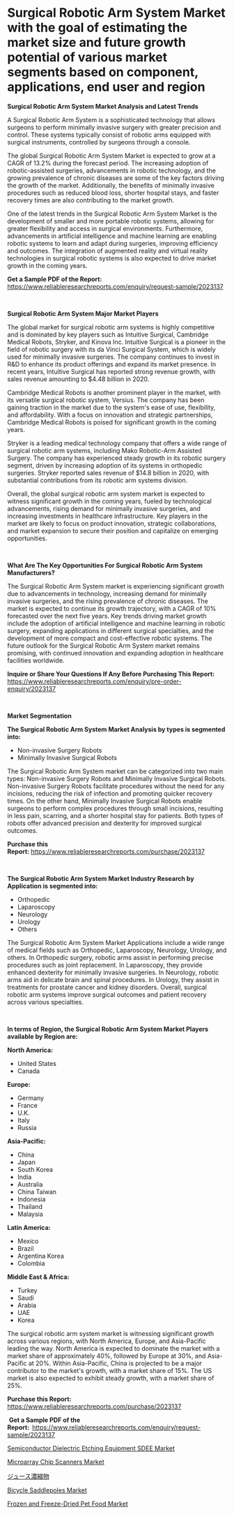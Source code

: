<p><h1>Surgical Robotic Arm System Market with the goal of estimating the market size and future growth potential of various market segments based on component, applications, end user and region</h1></p><p><strong>Surgical Robotic Arm System Market Analysis and Latest Trends</strong></p>
<p><p>A Surgical Robotic Arm System is a sophisticated technology that allows surgeons to perform minimally invasive surgery with greater precision and control. These systems typically consist of robotic arms equipped with surgical instruments, controlled by surgeons through a console.</p><p>The global Surgical Robotic Arm System Market is expected to grow at a CAGR of 13.2% during the forecast period. The increasing adoption of robotic-assisted surgeries, advancements in robotic technology, and the growing prevalence of chronic diseases are some of the key factors driving the growth of the market. Additionally, the benefits of minimally invasive procedures such as reduced blood loss, shorter hospital stays, and faster recovery times are also contributing to the market growth.</p><p>One of the latest trends in the Surgical Robotic Arm System Market is the development of smaller and more portable robotic systems, allowing for greater flexibility and access in surgical environments. Furthermore, advancements in artificial intelligence and machine learning are enabling robotic systems to learn and adapt during surgeries, improving efficiency and outcomes. The integration of augmented reality and virtual reality technologies in surgical robotic systems is also expected to drive market growth in the coming years.</p></p>
<p><strong>Get a Sample PDF of the Report:&nbsp;</strong> <a href="https://www.reliableresearchreports.com/enquiry/request-sample/2023137">https://www.reliableresearchreports.com/enquiry/request-sample/2023137</a></p>
<p>&nbsp;</p>
<p><strong>Surgical Robotic Arm System Major Market Players</strong></p>
<p><p>The global market for surgical robotic arm systems is highly competitive and is dominated by key players such as Intuitive Surgical, Cambridge Medical Robots, Stryker, and Kinova Inc. Intuitive Surgical is a pioneer in the field of robotic surgery with its da Vinci Surgical System, which is widely used for minimally invasive surgeries. The company continues to invest in R&D to enhance its product offerings and expand its market presence. In recent years, Intuitive Surgical has reported strong revenue growth, with sales revenue amounting to $4.48 billion in 2020.</p><p>Cambridge Medical Robots is another prominent player in the market, with its versatile surgical robotic system, Versius. The company has been gaining traction in the market due to the system's ease of use, flexibility, and affordability. With a focus on innovation and strategic partnerships, Cambridge Medical Robots is poised for significant growth in the coming years.</p><p>Stryker is a leading medical technology company that offers a wide range of surgical robotic arm systems, including Mako Robotic-Arm Assisted Surgery. The company has experienced steady growth in its robotic surgery segment, driven by increasing adoption of its systems in orthopedic surgeries. Stryker reported sales revenue of $14.8 billion in 2020, with substantial contributions from its robotic arm systems division.</p><p>Overall, the global surgical robotic arm system market is expected to witness significant growth in the coming years, fueled by technological advancements, rising demand for minimally invasive surgeries, and increasing investments in healthcare infrastructure. Key players in the market are likely to focus on product innovation, strategic collaborations, and market expansion to secure their position and capitalize on emerging opportunities.</p></p>
<p>&nbsp;</p>
<p><strong>What Are The Key Opportunities For Surgical Robotic Arm System Manufacturers?</strong></p>
<p><p>The Surgical Robotic Arm System market is experiencing significant growth due to advancements in technology, increasing demand for minimally invasive surgeries, and the rising prevalence of chronic diseases. The market is expected to continue its growth trajectory, with a CAGR of 10% forecasted over the next five years. Key trends driving market growth include the adoption of artificial intelligence and machine learning in robotic surgery, expanding applications in different surgical specialties, and the development of more compact and cost-effective robotic systems. The future outlook for the Surgical Robotic Arm System market remains promising, with continued innovation and expanding adoption in healthcare facilities worldwide.</p></p>
<p><strong>Inquire or Share Your Questions If Any Before Purchasing This Report:</strong> <a href="https://www.reliableresearchreports.com/enquiry/pre-order-enquiry/2023137">https://www.reliableresearchreports.com/enquiry/pre-order-enquiry/2023137</a></p>
<p>&nbsp;</p>
<p><strong>Market Segmentation</strong></p>
<p><strong>The Surgical Robotic Arm System Market Analysis by types is segmented into:</strong></p>
<p><ul><li>Non-invasive Surgery Robots</li><li>Minimally Invasive Surgical Robots</li></ul></p>
<p><p>The Surgical Robotic Arm System market can be categorized into two main types: Non-invasive Surgery Robots and Minimally Invasive Surgical Robots. Non-invasive Surgery Robots facilitate procedures without the need for any incisions, reducing the risk of infection and promoting quicker recovery times. On the other hand, Minimally Invasive Surgical Robots enable surgeons to perform complex procedures through small incisions, resulting in less pain, scarring, and a shorter hospital stay for patients. Both types of robots offer advanced precision and dexterity for improved surgical outcomes.</p></p>
<p><strong>Purchase this Report:&nbsp;</strong><a href="https://www.reliableresearchreports.com/purchase/2023137">https://www.reliableresearchreports.com/purchase/2023137</a></p>
<p>&nbsp;</p>
<p><strong>The Surgical Robotic Arm System Market Industry Research by Application is segmented into:</strong></p>
<p><ul><li>Orthopedic</li><li>Laparoscopy</li><li>Neurology</li><li>Urology</li><li>Others</li></ul></p>
<p><p>The Surgical Robotic Arm System Market Applications include a wide range of medical fields such as Orthopedic, Laparoscopy, Neurology, Urology, and others. In Orthopedic surgery, robotic arms assist in performing precise procedures such as joint replacement. In Laparoscopy, they provide enhanced dexterity for minimally invasive surgeries. In Neurology, robotic arms aid in delicate brain and spinal procedures. In Urology, they assist in treatments for prostate cancer and kidney disorders. Overall, surgical robotic arm systems improve surgical outcomes and patient recovery across various specialties.</p></p>
<p>&nbsp;</p>
<p><strong>In terms of Region, the Surgical Robotic Arm System Market Players available by Region are:</strong></p>
<p>
    <p> <strong> North America: </strong>
        <ul>
            <li>United States</li>
            <li>Canada</li>
        </ul>
        </p> 
    <p> <strong> Europe: </strong>
        <ul>
            <li>Germany</li>
            <li>France</li>
            <li>U.K.</li>
            <li>Italy</li>
            <li>Russia</li>
        </ul>
        </p> 
    <p> <strong> Asia-Pacific: </strong>
        <ul>
            <li>China</li>
            <li>Japan</li>
            <li>South Korea</li>
            <li>India</li>
            <li>Australia</li>
            <li>China Taiwan</li>
            <li>Indonesia</li>
            <li>Thailand</li>
            <li>Malaysia</li>
        </ul>
        </p> 
    <p> <strong> Latin America: </strong>
        <ul>
            <li>Mexico</li>
            <li>Brazil</li>
            <li>Argentina Korea</li>
            <li>Colombia</li>
        </ul>
        </p> 
    <p> <strong> Middle East & Africa: </strong>
        <ul>
            <li>Turkey</li>
            <li>Saudi</li>
            <li>Arabia</li>
            <li>UAE</li>
            <li>Korea</li>
        </ul>
    </p>
    </p>
<p><p>The surgical robotic arm system market is witnessing significant growth across various regions, with North America, Europe, and Asia-Pacific leading the way. North America is expected to dominate the market with a market share of approximately 40%, followed by Europe at 30%, and Asia-Pacific at 20%. Within Asia-Pacific, China is projected to be a major contributor to the market's growth, with a market share of 15%. The US market is also expected to exhibit steady growth, with a market share of 25%.</p></p>
<p><strong>Purchase this Report: </strong><a href="https://www.reliableresearchreports.com/purchase/2023137">https://www.reliableresearchreports.com/purchase/2023137</a></p>
<p>&nbsp;<strong>Get a Sample PDF of the Report:&nbsp;&nbsp;</strong><a href="https://www.reliableresearchreports.com/enquiry/request-sample/2023137">https://www.reliableresearchreports.com/enquiry/request-sample/2023137</a></p>
<p><strong></strong></p>
<p><p><a href="https://github.com/GroverBarry/Market-Research-Report-List-4/blob/main/semiconductor-dielectric-etching-equipment-sdee-market.md">Semiconductor Dielectric Etching Equipment SDEE Market</a></p><p><a href="https://view.publitas.com/reportprime-1/microarray-chip-scanners-market-size-market-share-and-global-market-analysis-report-2024-2031/">Microarray Chip Scanners Market</a></p><p><a href="https://github.com/ppmazlotr77499/Market-Research-Report-List-1/blob/main/7473002186507.md">ジュース濃縮物</a></p><p><a href="https://view.publitas.com/reportprime-1/global-bicycle-saddlepoles-market-by-types-applications-and-major-players-with-regional-growth-rate-analysis-and-development-situation-from-2024-to-2031/">Bicycle Saddlepoles Market</a></p><p><a href="https://thundering-castanet-c65.notion.site/Frozen-and-Freeze-Dried-Pet-Food-Market-Research-Report-Unlocks-Analysis-on-the-Market-Financial-Sta-fdf2de2f5e4340f99fb3f62e4454b9f0">Frozen and Freeze-Dried Pet Food Market</a></p></p>